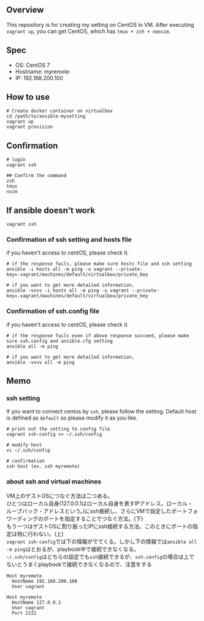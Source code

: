 ## Overview
This repository is for creating my setting on CentOS in VM.
After executing `vagrant up`, you can get CentOS, which has `tmux + zsh + neovim`.

## Spec
* OS: CentOS 7
* Hostname: myremote
* IP: 192.168.200.100

## How to use
```
# Create docker container on virtualbox
cd /path/to/ansible-mysetting
vagrant up
vagrant provision
```

## Confirmation
```
# login
vagrant ssh

## Confirm the command
zsh
tmux
nvim
```

## If ansible doesn't work

```
vagrant ssh
```

### Confirmation of ssh setting and hosts file
if you haven't access to centOS, please check it.
```
# if the response fails, please make sure hosts file and ssh setting
ansible -i hosts all -m ping -u vagrant --private-key=.vagrant/machines/default/virtualbox/private_key

# if you want to get more detailed information,
ansible -vvvv -i hosts all -m ping -u vagrant --private-key=.vagrant/machines/default/virtualbox/private_key

```
### Confirmation of ssh.config file
if you haven't access to centOS, please check it.
```
# if the response fails even if above response succeed, please make sure ssh.config and ansible.cfg setting
ansible all -m ping

# if you want to get more detailed information,
ansible -vvvv all -m ping
```

## Memo
### ssh setting
If you want to connect centos by `ssh`, please follow the setting.
Default host is defined as `default` so please modify it as you like.
```
# print out the setting to config file
vagrant ssh-config >> ~/.ssh/config

# modify host
vi ~/.ssh/config

# confirmation
ssh host (ex. ssh myremote)
```

### about ssh and virtual machines
VM上のゲストOSにつなぐ方法は二つある。  
ひとつはローカル自身(127.0.0.1はローカル自身を表すIPアドレス。ローカル・ループバック・アドレスという。)にssh接続し、さらにVMで設定したポートフォワーディングのポートを指定することでつなぐ方法。(下)  
もう一つはゲストOSに割り振ったIPにssh接続する方法。このときにポートの指定は特に行わない。(上)  
`vagrant ssh-config`では下の情報がでてくる。しかし下の情報では`ansible all -m ping`はとおるが、playbook中で接続できなくなる。  
`~/.ssh/config`はどちらの設定でも`ssh`接続できるが、`ssh.config`の場合は上でないとうまくplaybookで接続できなくなるので、注意をする

```
Host myremote
  HostName 192.168.200.100
  User vagrant
```
```
Host myremote
  HostName 127.0.0.1
  User vagrant
  Port 2222
```
